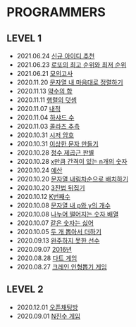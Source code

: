 # PROGRAMMERS

## LEVEL 1
- 2021.06.24 [신규 아이디 추천](https://ziho-world.tistory.com/37)
- 2021.06.23 [로또의 최고 순위와 최저 순위](https://ziho-world.tistory.com/36)
- 2021.06.21 [모의고사](https://ziho-world.tistory.com/35)
- 2020.11.20 [문자열 내 마음대로 정렬하기](https://ziho-world.tistory.com/25)
- 2020.11.13 [약수의 합](https://ziho-world.tistory.com/24)
- 2020.11.11 [행렬의 덧셈](https://ziho-world.tistory.com/23)
- 2020.11.07 [내적](https://ziho-world.tistory.com/22)
- 2020.11.04 [하샤드 수](https://ziho-world.tistory.com/21)
- 2020.11.03 [콜라츠 추측](https://ziho-world.tistory.com/20)
- 2020.10.31 [시저 암호](https://ziho-world.tistory.com/19)
- 2020.10.31 [이상한 문자 만들기](https://ziho-world.tistory.com/18)
- 2020.10.28 [정수 제곱근 판별](https://ziho-world.tistory.com/17)
- 2020.10.28 [x만큼 간격이 있는 n개의 숫자](https://ziho-world.tistory.com/16)
- 2020.10.24 [예산](https://ziho-world.tistory.com/15)
- 2020.10.20 [문자열 내림차순으로 배치하기](https://ziho-world.tistory.com/14)
- 2020.10.20 [3진법 뒤집기](https://ziho-world.tistory.com/13)
- 2020.10.12 [K번째수](https://ziho-world.tistory.com/12)
- 2020.10.08 [문자열 내 p와 y의 개수](https://ziho-world.tistory.com/11)
- 2020.10.08 [나누어 떨어지는 숫자 배열](https://ziho-world.tistory.com/10)
- 2020.10.07 [같은 숫자는 싫어](https://ziho-world.tistory.com/9)
- 2020.10.05 [두 개 뽑아서 더하기](https://ziho-world.tistory.com/8)
- 2020.09.13 [완주하지 못한 선수](https://ziho-world.tistory.com/7)
- 2020.09.07 [2016년](https://ziho-world.tistory.com/6)
- 2020.08.28 [다트 게임](https://ziho-world.tistory.com/3)
- 2020.08.27 [크레인 인형뽑기 게임](https://ziho-world.tistory.com/2)

## LEVEL 2
- 2020.12.01 [오픈채팅방](https://ziho-world.tistory.com/26)
- 2020.09.01 [N진수 게임](https://ziho-world.tistory.com/5) 

